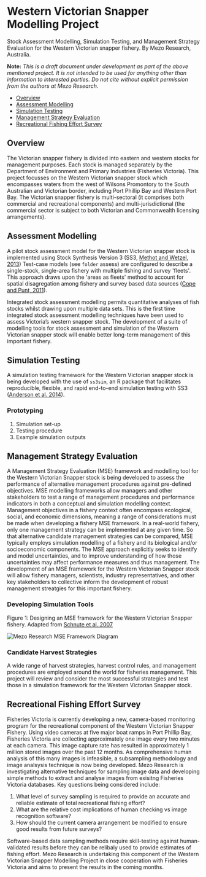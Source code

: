 
Western Victorian Snapper Modelling Project
============================================

Stock Assessment Modelling, Simulation Testing, and Management Strategy Evaluation for the Western Victorian snapper fishery. By Mezo Research, Australia.

**Note:** *This is a draft document under development as part of the above mentioned project. It is not intended to be used for anything other than information to interested parties. Do not cite without explicit permission from the authors at Mezo Research.*

- [Overview](#stock-assessment)
- [Assessment Modelling](#assessment-modelling)
- [Simulation Testing](#simulation-testing)
- [Management Strategy Evaluation](#management-strategy-evaluation)
- [Recreational Fishing Effort Survey](#recreational-fishing-effort-survey)

## Overview
The Victorian snapper fishery is divided into eastern and western stocks for management purposes. Each stock is managed separately by the Department of Environment and Primary Industries (Fisheries Victoria). This project focusses on the Western Victorian snapper stock which encompasses waters from the west of Wilsons Promontory to the South Australian and Victorian border, including Port Phillip Bay and Western Port Bay. The Victorian snapper fishery is multi-sectoral (it comprises both commercial and recreational components) and multi-jurisdictional (the commercial sector is subject to both Victorian and Commonwealth licensing arrangements).

## Assessment Modelling
A pilot stock assessment model for the Western Victorian snapper stock is implemented using Stock Synthesis Version 3 (SS3, [Methot and Wetzel, 2013](http://dx.doi.org/doi:10.1016/j.fishres.2012.10.012)) Test-case models (see `folder` assess) are configured to describe a single-stock, single-area fishery with multiple fishing and survey 'fleets'. This approach draws upon the 'areas as fleets' method to account for spatial disagregation among fishery and survey based data sources ([Cope and Punt, 2011](http://dx.doi.org/10.1016/j.fishres.2010.10.002)).

Integrated stock assessment modelling permits quantitative analyses of fish stocks whilst drawing upon multiple data sets. This is the first time integrated stock assessment modelling techniques have been used to assess Victoria’s western snapper stock. The development of a suite of modelling tools for stock assessment and simulation of the Western Victorian snapper stock will enable better long-term management of this important fishery.

## Simulation Testing
A simulation testing framework for the Western Victorian snapper stock is being developed with the use of `ss3sim`, an R package that facilitates reproducible, flexible, and rapid end-to-end simulation testing with SS3 ([Anderson et al. 2014](http://www.plosone.org/article/info%3Adoi%2F10.1371%2Fjournal.pone.0092725)).

### Prototyping
1. Simulation set-up
2. Testing procedure
3. Example simulation outputs

## Management Strategy Evaluation
A Management Strategy Evaluation (MSE) framework and modelling tool for the Western Victorian Snapper stock is being developed to assess the performance of alternative management procedures against pre-defined objectives. MSE modelling frameworks allow managers and other stakeholders to test a range of management procedures and performance indicators in both a conceptual and simulation modelling context. Management objectives in a fishery context often encompass ecological, social, and economic dimensions, meaning a range of considerations must be made when developing a fishery MSE framework.  In a real-world fishery, only one management strategy can be implemented at any given time. So that alternative candidate management strategies can be compared, MSE typically employs simulation modelling of a fishery and its biological and/or socioeconomic components. The MSE approach explicitly seeks to identify and model uncertainties, and to improve understanding of how those uncertainties may affect performance measures and thus management. The development of an MSE framework for the Western Victorian Snapper stock will allow fishery managers, scientists, industry representatives, and other key stakeholders to collective inform the development of robust management streatgies for this important fishery. 

### Developing Simulation Tools
Figure 1: Designing an MSE framework for the Western Victorian Snapper fishery. Adapted from [Schnute et al. 2007](http://doi.org/10.1093/icesjms/fsm109) 

![Mezo Research MSE Framework Diagram](https://github.com/Mezo-research/snapper/blob/master/images/mse-framework.png "Proposed Snapper MSE Framework")

### Candidate Harvest Strategies
A wide range of harvest strategies, harvest control rules, and management procedures are employed around the world for fisheries management. This project will review and consider the most successful strategies and test those in a simulation framework for the Western Victorian Snapper stock. 

## Recreational Fishing Effort Survey
Fisheries Victoria is currently developing a new, camera-based monitoring program for the recreational component of the Western Victorian Snapper Fishery. Using video cameras at five major boat ramps in Port Phillip Bay, Fisheries Victoria are collecting approximately one image every two minutes at each camera. This image capture rate has resulted in approximately 1 million stored images over the past 12 months. As comprehensive human analysis of this many images is infeasible, a subsampling methodology and image analsysis technique is now being developed. Mezo Research is investigating alternative techniques for sampling image data and developing simple methods to extract and analyse images from exisitng Fisheries Victoria databases. Key questions being considered include:

1. What level of survey sampling is required to provide an accurate and reliable estimate of total recreational fishing effort?
2. What are the relative cost implications of human checking vs image recognition software?
3. How should the current camera arrangement be modified to ensure good results from future surveys?

Software-based data sampling methods require skill-testing against human-validated results before they can be relibaly used to provide estimates of fishing effort. Mezo Research is undertaking this component of the Western Victorian Snapper Modelling Project in close cooperation with Fisheries Victoria and aims to present the results in the coming months.
